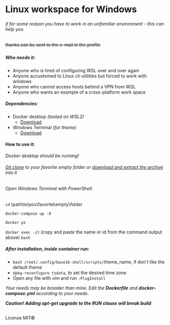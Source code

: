 # Linux workspace for Windows

###### if for some reason you have to work in an unfamiliar environment - this can help you

~~thanks can be sent to the e-mail in the profile~~

###

##### Who needs it:

* Anyone who is tired of configuring WSL over and over again
* Anyone accustomed to Linux cli-utilities but forced to work with windows
* Anyone who cannot access hosts behind a VPN from WSL
* Anyone who wants an example of a cross-platform work space

##### Dependencies:
 * Docker desktop *(tested on WSL2)*
    * [Download](https://www.docker.com/products/docker-desktop "docker.com")
 *  Windows Terminal *(for theme)*
    *  [Download](https://www.microsoft.com/ru-ru/p/windows-terminal/9n0dx20hk701?activetab=pivot:overviewtab "microsoft-store")

#### How to use it:
*Docker desktop should be running!*

###### [Git clone](https://github.com/Volkov-R-Net/LinuxWorkspace.git "https") to your favorite empty folder or [download and extract the archive](https://github.com/Volkov-R-Net/LinuxWorkspace/archive/main.zip "main.zip") into it

###### Open Windows Terminal with PowerShell:

`cd` \path\to\you\favorite\empty\folder

`docker-compose up -d`

`docker ps`

`docker exec -it` (copy and paste the name or id from the command output above) `bash`

##### After installation, inside container run:
* `bash /root/.config/base16-shell/scripts/`theme_name, if don't like the default theme
* `dpkg-reconfigure tzdata`, to set the desired time zone
* Open any file with *vim* and run `:PlugInstall`

*Your needs may be broader than mine. Edit the **Dockerfile** and **docker-compose.yml** according to your needs.*

***Caution! Adding apt-get upgrade to the RUN clause will break build***

##
License MIT©
